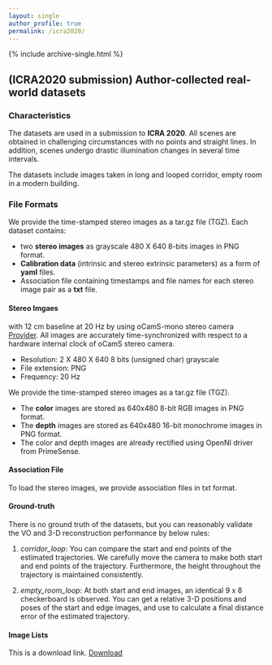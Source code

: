 ```yaml
---
layout: single
author_profile: true
permalink: /icra2020/
---
```


{% include archive-single.html %}
## (ICRA2020 submission) Author-collected real-world datasets
### Characteristics
The datasets are used in a submission to **ICRA 2020**. All scenes are obtained in challenging circumstances with no points and straight lines. In addition, scenes undergo drastic illumination changes in several time intervals.

The datasets include images taken in long and looped corridor, empty room in a modern building.  

### File Formats
We provide the time-stamped stereo images as a tar.gz file (TGZ). Each dataset contains:
* two **stereo images** as grayscale 480 X 640 8-bits images in PNG format.
* **Calibration data** (intrinsic and stereo extrinsic parameters) as a form of **yaml** files.
* Association file containing timestamps and file names for each stereo image pair as a **txt** file.

#### Stereo Imgaes
with 12 cm baseline at 20 Hz by using oCamS-mono stereo camera [Provider][provider]. 
All images are accurately time-synchronized with respect to a hardware internal clock of oCamS stereo camera. 

* Resolution: 2 X 480 X 640 8 bits (unsigned char) grayscale
* File extension: PNG
* Frequency: 20 Hz

We provide the time-stamped stereo images as a tar.gz file (TGZ). 

* The **color** images are stored as 640x480 8-bit RGB images in PNG format.
* The **depth** images are stored as 640x480 16-bit monochrome images in PNG format.
* The color and depth images are already rectified using OpenNI driver from PrimeSense.

#### Association File
To load the stereo images, we provide association files in txt format.

#### Ground-truth
There is no ground truth of the datasets, but you can reasonably validate the VO and 3-D reconstruction performance by below rules:

1. *corridor_loop*: You can compare the start and end points of the estimated trajectories. We carefully move the camera to make both start and end points of the trajectory. Furthermore, the height throughout the trajectory is maintained consistently.

2. *empty_room_loop*: At both start and end images, an identical 9 x 8 checkerboard is observed. You can get a relative 3-D positions and poses of the start and edge images, and use to calculate a final distance error of the estimated trajectory.

#### Image Lists
This is a download link. [Download][dataset_dummy]


[provider]: https://github.com/withrobot/oCams
[dataset_dummy]: http://larr.snu.ac.kr/changhyeon/dummy.txt

